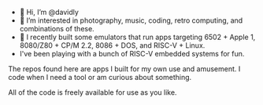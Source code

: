 - 👋 Hi, I’m @davidly
- 👀 I’m interested in photography, music, coding, retro computing, and combinations of these.
- 🌱 I recently built some emulators that run apps targeting 6502 + Apple 1, 8080/Z80 + CP/M 2.2, 8086 + DOS, and RISC-V + Linux.
- I've been playing with a bunch of RISC-V embedded systems for fun.

The repos found here are apps I built for my own use and amusement. I code when I need a tool or am curious about something.

All of the code is freely available for use as you like.
